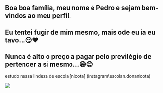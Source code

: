 ## Boa boa família, meu nome é Pedro e sejam bem-vindos ao meu perfil.

## Eu tentei fugir de mim mesmo, mais ode eu ia eu tavo...😏❤️
## Nunca é alto o preço a pagar pelo previlégio de pertencer a si mesmo...😄😊

estudo nessa lindeza de escola [nicota] (instagram\escolan.donanicota)

![](https://media1.tenor.com/m/UaL_fWNuDFkAAAAC/homi-angri-burdi-angry-bird.gif)
